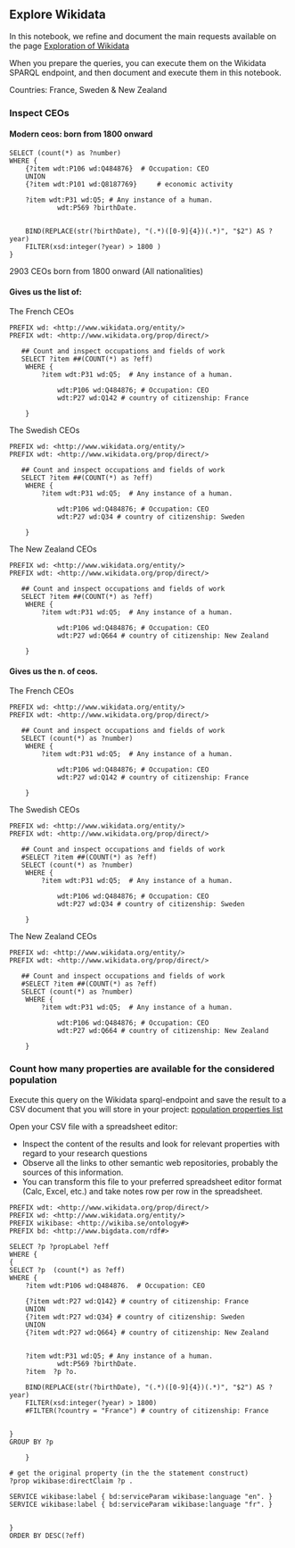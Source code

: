## Explore Wikidata

In this notebook, we refine and document the main requests available on the page [Exploration of Wikidata](../documentation/wikidata/Wikidata-exploration.md) 


When you prepare the queries, you can execute them on the Wikidata SPARQL endpoint, and then document and execute them in this notebook.

Countries: France, Sweden & New Zealand

### Inspect CEOs 

#### Modern ceos: born from 1800 onward
```sparql
SELECT (count(*) as ?number)
WHERE {
    {?item wdt:P106 wd:Q484876}  # Occupation: CEO
    UNION
    {?item wdt:P101 wd:Q8187769}     # economic activity 
    
    ?item wdt:P31 wd:Q5; # Any instance of a human.
            wdt:P569 ?birthDate.
    

    BIND(REPLACE(str(?birthDate), "(.*)([0-9]{4})(.*)", "$2") AS ?year)
    FILTER(xsd:integer(?year) > 1800 )
}
```
2903 CEOs born from 1800 onward (All nationalities)

#### Gives us the list of:

The French CEOs
```sparql
PREFIX wd: <http://www.wikidata.org/entity/>
PREFIX wdt: <http://www.wikidata.org/prop/direct/>

   ## Count and inspect occupations and fields of work
   SELECT ?item ##(COUNT(*) as ?eff)
    WHERE {
        ?item wdt:P31 wd:Q5;  # Any instance of a human.

            wdt:P106 wd:Q484876; # Occupation: CEO
            wdt:P27 wd:Q142 # country of citizenship: France

    }  
```

The Swedish CEOs
```sparql
PREFIX wd: <http://www.wikidata.org/entity/>
PREFIX wdt: <http://www.wikidata.org/prop/direct/>

   ## Count and inspect occupations and fields of work
   SELECT ?item ##(COUNT(*) as ?eff)
    WHERE {
        ?item wdt:P31 wd:Q5;  # Any instance of a human.

            wdt:P106 wd:Q484876; # Occupation: CEO
            wdt:P27 wd:Q34 # country of citizenship: Sweden

    }  
```

The New Zealand CEOs
```sparql
PREFIX wd: <http://www.wikidata.org/entity/>
PREFIX wdt: <http://www.wikidata.org/prop/direct/>

   ## Count and inspect occupations and fields of work
   SELECT ?item ##(COUNT(*) as ?eff)
    WHERE {
        ?item wdt:P31 wd:Q5;  # Any instance of a human.

            wdt:P106 wd:Q484876; # Occupation: CEO
            wdt:P27 wd:Q664 # country of citizenship: New Zealand

    } 
```

#### Gives us the n. of ceos.

The French CEOs
```sparql
PREFIX wd: <http://www.wikidata.org/entity/>
PREFIX wdt: <http://www.wikidata.org/prop/direct/>

   ## Count and inspect occupations and fields of work
   SELECT (count(*) as ?number)
    WHERE {
        ?item wdt:P31 wd:Q5;  # Any instance of a human.

            wdt:P106 wd:Q484876; # Occupation: CEO
            wdt:P27 wd:Q142 # country of citizenship: France

    }  
```

The Swedish CEOs
```sparql
PREFIX wd: <http://www.wikidata.org/entity/>
PREFIX wdt: <http://www.wikidata.org/prop/direct/>

   ## Count and inspect occupations and fields of work
   #SELECT ?item ##(COUNT(*) as ?eff)
   SELECT (count(*) as ?number)
    WHERE {
        ?item wdt:P31 wd:Q5;  # Any instance of a human.

            wdt:P106 wd:Q484876; # Occupation: CEO
            wdt:P27 wd:Q34 # country of citizenship: Sweden

    }  
```

The New Zealand CEOs
```sparql
PREFIX wd: <http://www.wikidata.org/entity/>
PREFIX wdt: <http://www.wikidata.org/prop/direct/>

   ## Count and inspect occupations and fields of work
   #SELECT ?item ##(COUNT(*) as ?eff)
   SELECT (count(*) as ?number)
    WHERE {
        ?item wdt:P31 wd:Q5;  # Any instance of a human.

            wdt:P106 wd:Q484876; # Occupation: CEO
            wdt:P27 wd:Q664 # country of citizenship: New Zealand

    }  
```

### Count how many properties are available for the considered population

Execute this query on the Wikidata sparql-endpoint and save the result to a CSV document that you will store in your project: [population properties list](../Data/Query.csv)


Open your CSV file with a spreadsheet editor:
* Inspect the content of the results and look for relevant properties with regard to your research questions
* Observe all the links to other semantic web repositories, probably the sources of this information.
* You can transform this file to your preferred spreadsheet editor format (Calc, Excel, etc.) and take notes row per row in the spreadsheet.


```sparql
PREFIX wdt: <http://www.wikidata.org/prop/direct/>
PREFIX wd: <http://www.wikidata.org/entity/>
PREFIX wikibase: <http://wikiba.se/ontology#>
PREFIX bd: <http://www.bigdata.com/rdf#>

SELECT ?p ?propLabel ?eff
WHERE {
{
SELECT ?p  (count(*) as ?eff)
WHERE {
    ?item wdt:P106 wd:Q484876.  # Occupation: CEO
    
    {?item wdt:P27 wd:Q142} # country of citizenship: France
    UNION
    {?item wdt:P27 wd:Q34} # country of citizenship: Sweden
    UNION
    {?item wdt:P27 wd:Q664} # country of citizenship: New Zealand


    ?item wdt:P31 wd:Q5; # Any instance of a human.
            wdt:P569 ?birthDate.
    ?item  ?p ?o.

    BIND(REPLACE(str(?birthDate), "(.*)([0-9]{4})(.*)", "$2") AS ?year)
    FILTER(xsd:integer(?year) > 1800)
    #FILTER(?country = "France") # country of citizenship: France


}
GROUP BY ?p 

    }

# get the original property (in the the statement construct)     
?prop wikibase:directClaim ?p .

SERVICE wikibase:label { bd:serviceParam wikibase:language "en". } 
SERVICE wikibase:label { bd:serviceParam wikibase:language "fr". } 


}  
ORDER BY DESC(?eff)
```
